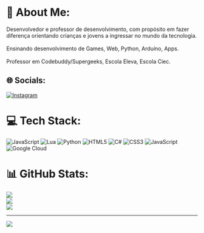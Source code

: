 # 💫 About Me:
Desenvolvedor e professor de desenvolvimento, com propósito em fazer <br>diferença orientando crianças e jovens a ingressar no mundo da tecnologia.<br><br>Ensinando desenvolvimento de Games, Web, Python, Arduíno, Apps.<br><br>Professor em Codebuddy/Supergeeks, Escola Eleva, Escola Ciec.


## 🌐 Socials:
[![Instagram](https://img.shields.io/badge/Instagram-%23E4405F.svg?logo=Instagram&logoColor=white)](https://instagram.com/https://www.instagram.com/corvusz/) 

# 💻 Tech Stack:
![JavaScript](https://img.shields.io/badge/javascript-%23323330.svg?style=for-the-badge&logo=javascript&logoColor=%23F7DF1E) ![Lua](https://img.shields.io/badge/lua-%232C2D72.svg?style=for-the-badge&logo=lua&logoColor=white) ![Python](https://img.shields.io/badge/python-3670A0?style=for-the-badge&logo=python&logoColor=ffdd54) ![HTML5](https://img.shields.io/badge/html5-%23E34F26.svg?style=for-the-badge&logo=html5&logoColor=white) ![C#](https://img.shields.io/badge/c%23-%23239120.svg?style=for-the-badge&logo=csharp&logoColor=white) ![CSS3](https://img.shields.io/badge/css3-%231572B6.svg?style=for-the-badge&logo=css3&logoColor=white) ![JavaScript](https://img.shields.io/badge/javascript-%23323330.svg?style=for-the-badge&logo=javascript&logoColor=%23F7DF1E) ![Google Cloud](https://img.shields.io/badge/GoogleCloud-%234285F4.svg?style=for-the-badge&logo=google-cloud&logoColor=white)
# 📊 GitHub Stats:
![](https://github-readme-stats.vercel.app/api?username=Gabriel-Corvus&theme=nightowl&hide_border=true&include_all_commits=false&count_private=false)<br/>
![](https://github-readme-streak-stats.herokuapp.com/?user=Gabriel-Corvus&theme=nightowl&hide_border=true)<br/>
![](https://github-readme-stats.vercel.app/api/top-langs/?username=Gabriel-Corvus&theme=nightowl&hide_border=true&include_all_commits=false&count_private=false&layout=compact)

---
[![](https://visitcount.itsvg.in/api?id=Gabriel-Corvus&icon=5&color=6)](https://visitcount.itsvg.in)

<!-- Proudly created with GPRM ( https://gprm.itsvg.in ) -->
